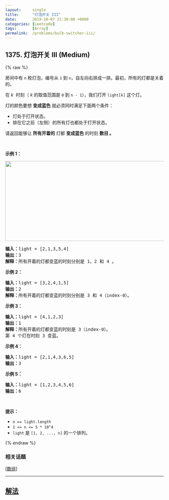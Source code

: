 ```yaml
---
layout:     single
title:      "灯泡开关 III"
date:       2019-10-07 21:30:00 +0800
categories: [Leetcode]
tags:       [Array]
permalink:  /problems/bulb-switcher-iii/
---
```


## 1375. 灯泡开关 III (Medium)

{% raw %}

<p>房间中有 <code>n</code> 枚灯泡，编号从 <code>1</code> 到 <code>n</code>，自左向右排成一排。最初，所有的灯都是关着的。</p>

<p>在 <em>k</em>&nbsp; 时刻（ <em>k</em> 的取值范围是 <code>0</code> 到 <code>n - 1</code>），我们打开 <code>light[k]</code> 这个灯。</p>

<p>灯的颜色要想 <strong>变成蓝色</strong> 就必须同时满足下面两个条件：</p>

<ul>
	<li>灯处于打开状态。</li>
	<li>排在它之前（左侧）的所有灯也都处于打开状态。</li>
</ul>

<p>请返回能够让 <strong>所有开着的</strong> 灯都 <strong>变成蓝色</strong> 的时刻 <strong>数目 。</strong></p>

<p>&nbsp;</p>

<p><strong>示例 1：</strong></p>

<p><img alt="" src="https://assets.leetcode-cn.com/aliyun-lc-upload/uploads/2020/03/08/sample_2_1725.png" style="height: 254px; width: 575px;"></p>

<pre><strong>输入：</strong>light = [2,1,3,5,4]
<strong>输出：</strong>3
<strong>解释：</strong>所有开着的灯都变蓝的时刻分别是 1，2 和 4 。
</pre>

<p><strong>示例 2：</strong></p>

<pre><strong>输入：</strong>light = [3,2,4,1,5]
<strong>输出：</strong>2
<strong>解释：</strong>所有开着的灯都变蓝的时刻分别是 3 和 4（index-0）。
</pre>

<p><strong>示例 3：</strong></p>

<pre><strong>输入：</strong>light = [4,1,2,3]
<strong>输出：</strong>1
<strong>解释：</strong>所有开着的灯都变蓝的时刻是 3（index-0）。
第 4 个灯在时刻 3 变蓝。
</pre>

<p><strong>示例 4：</strong></p>

<pre><strong>输入：</strong>light = [2,1,4,3,6,5]
<strong>输出：</strong>3
</pre>

<p><strong>示例 5：</strong></p>

<pre><strong>输入：</strong>light = [1,2,3,4,5,6]
<strong>输出：</strong>6
</pre>

<p>&nbsp;</p>

<p><strong>提示：</strong></p>

<ul>
	<li><code>n ==&nbsp;light.length</code></li>
	<li><code>1 &lt;= n &lt;= 5 * 10^4</code></li>
	<li><code>light</code> 是 <code>[1, 2, ..., n]</code> 的一个排列。</li>
</ul>

{% endraw %}

### 相关话题
  [[数组](https://github.com/openset/leetcode/tree/master/tag/array/README.md)]

---

## [解法](https://github.com/openset/leetcode/tree/master/problems/bulb-switcher-iii)
